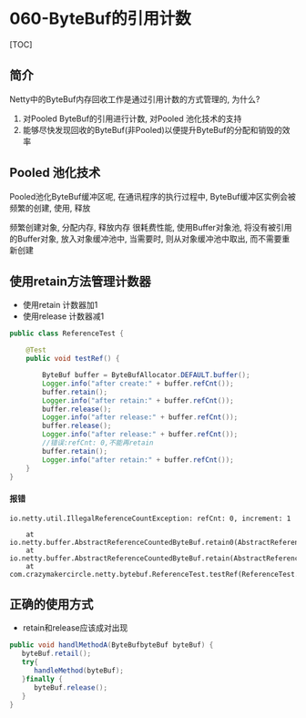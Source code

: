 # 060-ByteBuf的引用计数

[TOC]

## 简介

Netty中的ByteBuf内存回收工作是通过引用计数的方式管理的, 为什么?

1. 对Pooled ByteBuf的引用进行计数, 对Pooled 池化技术的支持
2. 能够尽快发现回收的ByteBuf(非Pooled)以便提升ByteBuf的分配和销毁的效率

## Pooled 池化技术

Pooled池化ByteBuf缓冲区呢, 在通讯程序的执行过程中, ByteBuf缓冲区实例会被频繁的创建, 使用, 释放

频繁创建对象, 分配内存, 释放内存 很耗费性能, 使用Buffer对象池, 将没有被引用的Buffer对象, 放入对象缓冲池中, 当需要时, 则从对象缓冲池中取出, 而不需要重新创建

## 使用retain方法管理计数器

- 使用retain 计数器加1
- 使用release 计数器减1

```java
public class ReferenceTest {

    @Test
    public void testRef() {

        ByteBuf buffer = ByteBufAllocator.DEFAULT.buffer();
        Logger.info("after create:" + buffer.refCnt());
        buffer.retain();
        Logger.info("after retain:" + buffer.refCnt());
        buffer.release();
        Logger.info("after release:" + buffer.refCnt());
        buffer.release();
        Logger.info("after release:" + buffer.refCnt());
        //错误:refCnt: 0,不能再retain
        buffer.retain();
        Logger.info("after retain:" + buffer.refCnt());
    }
}

```

#### 报错

```
io.netty.util.IllegalReferenceCountException: refCnt: 0, increment: 1

	at io.netty.buffer.AbstractReferenceCountedByteBuf.retain0(AbstractReferenceCountedByteBuf.java:90)
	at io.netty.buffer.AbstractReferenceCountedByteBuf.retain(AbstractReferenceCountedByteBuf.java:77)
	at com.crazymakercircle.netty.bytebuf.ReferenceTest.testRef(ReferenceTest.java:25)
```

## 正确的使用方式

- retain和release应该成对出现

```java
public void handlMethodA(ByteBufbyteBuf byteBuf) {
   byteBuf.retail();
   try{
      handleMethod(byteBuf);
   }finally {
      byteBuf.release();
   }
}
```

